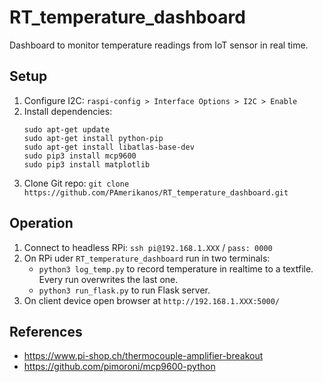 # RT_temperature_dashboard
Dashboard to monitor temperature readings from IoT sensor in real time.

## Setup
1. Configure I2C: `raspi-config > Interface Options > I2C > Enable`
2. Install dependencies: 
    ```
    sudo apt-get update
    sudo apt-get install python-pip
    sudo apt-get install libatlas-base-dev
    sudo pip3 install mcp9600
    sudo pip3 install matplotlib
    ```
3. Clone Git repo: `git clone https://github.com/PAmerikanos/RT_temperature_dashboard.git`

## Operation
1. Connect to headless RPi: `ssh pi@192.168.1.XXX` / `pass: 0000`
2. On RPi uder `RT_temperature_dashboard` run in two terminals:
    - `python3 log_temp.py` to record temperature in realtime to a textfile. Every run overwrites the last one.
    - `python3 run_flask.py` to run Flask server.
3. On client device open browser at `http://192.168.1.XXX:5000/`

## References
- https://www.pi-shop.ch/thermocouple-amplifier-breakout
- https://github.com/pimoroni/mcp9600-python

